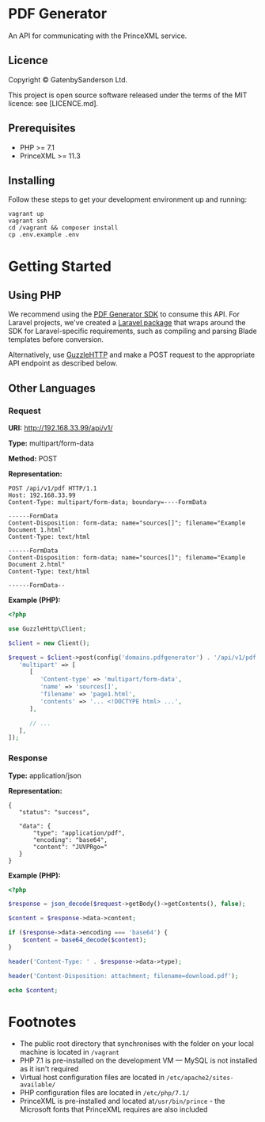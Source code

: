 # PDF Generator

An API for communicating with the PrinceXML service.

## Licence

Copyright &copy; GatenbySanderson Ltd.

This project is open source software released under the terms of the MIT licence: see [LICENCE.md].

## Prerequisites

* PHP >= 7.1
* PrinceXML >= 11.3

## Installing

Follow these steps to get your development environment up and running:

```
vagrant up
vagrant ssh
cd /vagrant && composer install
cp .env.example .env
```

# Getting Started

## Using PHP

We recommend using the [PDF Generator SDK](https://github.com/gatenbysanderson/pdf-generator-sdk) to consume this API. For Laravel projects, we've created a [Laravel package](https://github.com/gatenbysanderson/laravel-pdf-generator) that wraps around the SDK for Laravel-specific requirements, such as compiling and parsing Blade templates before conversion.

Alternatively, use [GuzzleHTTP](http://docs.guzzlephp.org/en/stable/) and make a POST request to the appropriate API endpoint as described below.

## Other Languages

### Request

**URI:** http://192.168.33.99/api/v1/

**Type:** multipart/form-data

**Method:** POST

**Representation:**

```
POST /api/v1/pdf HTTP/1.1
Host: 192.168.33.99
Content-Type: multipart/form-data; boundary=----FormData

------FormData
Content-Disposition: form-data; name="sources[]"; filename="Example Document 1.html"
Content-Type: text/html

------FormData
Content-Disposition: form-data; name="sources[]"; filename="Example Document 2.html"
Content-Type: text/html

------FormData--
```

**Example (PHP):**

```php
<?php

use GuzzleHttp\Client;

$client = new Client();

$request = $client->post(config('domains.pdfgenerator') . '/api/v1/pdf', [
   'multipart' => [
      [
         'Content-type' => 'multipart/form-data',
         'name' => 'sources[]',
         'filename' => 'page1.html',
         'contents' => '... <!DOCTYPE html> ...',
      ],

      // ...
   ],
]);
```

### Response

**Type:** application/json

**Representation:**

```
{
   "status": "success",

   "data": {
       "type": "application/pdf",
       "encoding": "base64",
       "content": "JUVPRgo="
   }
}
```

**Example (PHP):**

```php
<?php

$response = json_decode($request->getBody()->getContents(), false);

$content = $response->data->content;

if ($response->data->encoding === 'base64') {
    $content = base64_decode($content);
}

header('Content-Type: ' . $response->data->type);

header('Content-Disposition: attachment; filename=download.pdf');

echo $content;
```

# Footnotes

* The public root directory that synchronises with the folder on your local machine is located in `/vagrant`
* PHP 7.1 is pre-installed on the development VM — MySQL is not installed as it isn't required
* Virtual host configuration files are located in `/etc/apache2/sites-available/`
* PHP configuration files are located in `/etc/php/7.1/`
* PrinceXML is pre-installed and located at`/usr/bin/prince` - the Microsoft fonts that PrinceXML requires are also included
